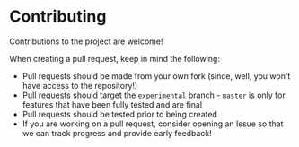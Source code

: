 # Contributing
Contributions to the project are welcome!

When creating a pull request, keep in mind the following:
- Pull requests should be made from your own fork (since, well, you won't have access to the repository!)
- Pull requests should target the `experimental` branch - `master` is only for features that have been fully tested and are final
- Pull requests should be tested prior to being created
- If you are working on a pull request, consider opening an Issue so that we can track progress and provide early feedback!
